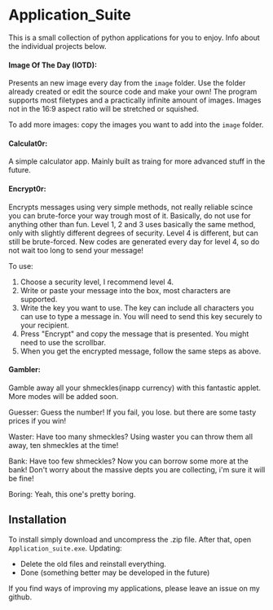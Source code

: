 # Application_Suite

This is a small collection of python applications for you to enjoy. 
Info about the individual projects below.

#### Image Of The Day (IOTD):
Presents an new image every day from the `image` folder. Use the folder already created or edit the source code and make your own!
The program supports most filetypes and a practically infinite amount of images. Images not in the 16:9 aspect ratio will be stretched or squished.

To add more images: copy the images you want to add into the `image` folder.

#### Calculat0r:
A simple calculator app. Mainly built as traing for more advanced stuff in the future.

#### Encrypt0r:
Encrypts messages using very simple methods, not really reliable scince you can brute-force your way trough most of it. Basically, do not use for anything other than fun.
Level 1, 2 and 3 uses basically the same method, only with slightly different degrees of security. Level 4 is different, but can still be brute-forced. New codes are generated every day for level 4, so do not wait too long to send your message!

To use:
1. Choose a security level, I recommend level 4.
2. Write or paste your message into the box, most characters are supported.
3. Write the key you want to use. The key can include all characters you can use to type a message in. You will need to send this key securely to your recipient.
4. Press "Encrypt" and copy the message that is presented. You might need to use the scrollbar.
5. When you get the encrypted message, follow the same steps as above.

#### Gambler:
Gamble away all your shmeckles(inapp currency) with this fantastic applet. More modes will be added soon.

Guesser: Guess the number! If you fail, you lose. but there are some tasty prices if you win!   

Waster: Have too many shmeckles? Using waster you can throw them all away, ten shmeckles at the time!   

Bank: Have too few shmeckles? Now you can borrow some more at the bank! Don't worry about the massive depts you are collecting, i'm sure it will be fine!   

Boring: Yeah, this one's pretty boring.

## Installation
To install simply download and uncompress the .zip file. After that, open `Application_suite.exe`.
Updating:
- Delete the old files and reinstall everything.
- Done (something better may be developed in the future)

If you find ways of improving my applications, please leave an issue on my github.
